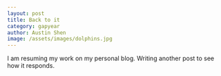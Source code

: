 ```yaml
---
layout: post
title: Back to it
category: gapyear
author: Austin Shen
image: /assets/images/dolphins.jpg
---
```


I am resuming my work on my personal blog. Writing another post to see how it responds.
